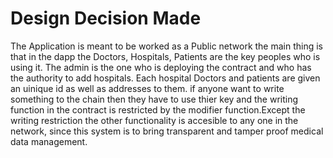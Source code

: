 # Design Decision Made

The Application is meant to be worked as a Public network the main thing is that in the dapp the Doctors, Hospitals, Patients are the key peoples who is using it. The admin is the one who is deploying the contract and who has the authority to add hospitals. Each hospital Doctors and patients are given an uinique id as well as addresses to them. if anyone want to write something to the chain then they have to use thier key and the writing function in the contract is restricted by the modifier function.Except the writing restriction the other functionality is accesible to any one in the network, since this system is to bring transparent and tamper proof medical data management.


